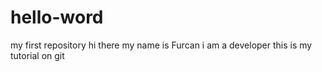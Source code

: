 # hello-word
my first repository
hi there 
my name is Furcan i am a developer this is my tutorial on git
